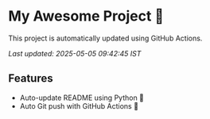 # My Awesome Project 🚀

This project is automatically updated using GitHub Actions.

_Last updated: 2025-05-05 09:42:45 IST_

## Features
- Auto-update README using Python 🐍
- Auto Git push with GitHub Actions 🤖
